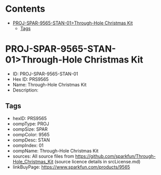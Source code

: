 



Contents
========

* [PROJ-SPAR-9565-STAN-01>Through-Hole Christmas Kit](#proj-spar-9565-stan-01through-hole-christmas-kit)
	* [Tags](#tags)

# PROJ-SPAR-9565-STAN-01>Through-Hole Christmas Kit

- ID: PROJ-SPAR-9565-STAN-01
- Hex ID: PRS9565
- Name: Through-Hole Christmas Kit
- Description: 

## Tags

- hexID: PRS9565
- oompType: PROJ
- oompSize: SPAR
- oompColor: 9565
- oompDesc: STAN
- oompIndex: 01
- oompName: Through-Hole Christmas Kit
- sources: All source files from https://github.com/sparkfun/Through-Hole_Christmas_Kit (source licence details in srcLicense.md)
- linkBuyPage: https://www.sparkfun.com/products/9565
